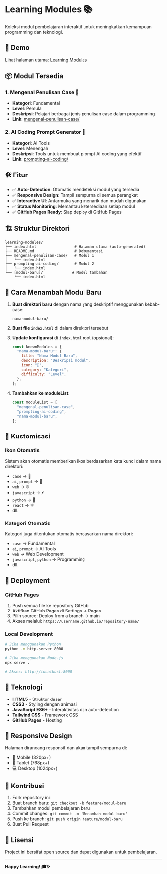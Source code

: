 # Learning Modules 📚

Koleksi modul pembelajaran interaktif untuk meningkatkan kemampuan programming dan teknologi.

## 🚀 Demo

Lihat halaman utama: [Learning Modules](https://raisramadhani.github.io/learning-modules/)

## 📦 Modul Tersedia

### 1. Mengenal Penulisan Case 📝

- **Kategori**: Fundamental
- **Level**: Pemula
- **Deskripsi**: Pelajari berbagai jenis penulisan case dalam programming
- **Link**: [mengenal-penulisan-case/](./mengenal-penulisan-case/)

### 2. AI Coding Prompt Generator 🤖

- **Kategori**: AI Tools
- **Level**: Menengah
- **Deskripsi**: Tools untuk membuat prompt AI coding yang efektif
- **Link**: [prompting-ai-coding/](./prompting-ai-coding/)

## 🛠️ Fitur

- ✅ **Auto-Detection**: Otomatis mendeteksi modul yang tersedia
- ✅ **Responsive Design**: Tampil sempurna di semua perangkat
- ✅ **Interactive UI**: Antarmuka yang menarik dan mudah digunakan
- ✅ **Status Monitoring**: Memantau ketersediaan setiap modul
- ✅ **GitHub Pages Ready**: Siap deploy di GitHub Pages

## 🏗️ Struktur Direktori

```
learning-modules/
├── index.html                 # Halaman utama (auto-generated)
├── README.md                  # Dokumentasi
├── mengenal-penulisan-case/   # Modul 1
│   └── index.html
├── prompting-ai-coding/       # Modul 2
│   └── index.html
└── [modul-baru]/             # Modul tambahan
    └── index.html
```

## 📝 Cara Menambah Modul Baru

1. **Buat direktori baru** dengan nama yang deskriptif menggunakan kebab-case:

   ```
   nama-modul-baru/
   ```

2. **Buat file `index.html`** di dalam direktori tersebut

3. **Update konfigurasi** di `index.html` root (opsional):

   ```javascript
   const knownModules = {
     "nama-modul-baru": {
       title: "Nama Modul Baru",
       description: "Deskripsi modul",
       icon: "🎯",
       category: "Kategori",
       difficulty: "Level",
     },
   };
   ```

4. **Tambahkan ke moduleList**:
   ```javascript
   const moduleList = [
     "mengenal-penulisan-case",
     "prompting-ai-coding",
     "nama-modul-baru",
   ];
   ```

## 🎨 Kustomisasi

### Ikon Otomatis

Sistem akan otomatis memberikan ikon berdasarkan kata kunci dalam nama direktori:

- `case` → 📝
- `ai`, `prompt` → 🤖
- `web` → 🌐
- `javascript` → ⚡
- `python` → 🐍
- `react` → ⚛️
- dll.

### Kategori Otomatis

Kategori juga ditentukan otomatis berdasarkan nama direktori:

- `case` → Fundamental
- `ai`, `prompt` → AI Tools
- `web` → Web Development
- `javascript`, `python` → Programming
- dll.

## 🚀 Deployment

### GitHub Pages

1. Push semua file ke repository GitHub
2. Aktifkan GitHub Pages di Settings → Pages
3. Pilih source: Deploy from a branch → main
4. Akses melalui: `https://username.github.io/repository-name/`

### Local Development

```bash
# Jika menggunakan Python
python -m http.server 8000

# Jika menggunakan Node.js
npx serve .

# Akses: http://localhost:8000
```

## 🔧 Teknologi

- **HTML5** - Struktur dasar
- **CSS3** - Styling dengan animasi
- **JavaScript ES6+** - Interaktivitas dan auto-detection
- **Tailwind CSS** - Framework CSS
- **GitHub Pages** - Hosting

## 📱 Responsive Design

Halaman dirancang responsif dan akan tampil sempurna di:

- 📱 Mobile (320px+)
- 📱 Tablet (768px+)
- 💻 Desktop (1024px+)

## 🤝 Kontribusi

1. Fork repository ini
2. Buat branch baru: `git checkout -b feature/modul-baru`
3. Tambahkan modul pembelajaran baru
4. Commit changes: `git commit -m 'Menambah modul baru'`
5. Push ke branch: `git push origin feature/modul-baru`
6. Buat Pull Request

## 📄 Lisensi

Project ini bersifat open source dan dapat digunakan untuk pembelajaran.

---

**Happy Learning! 🎓✨**
